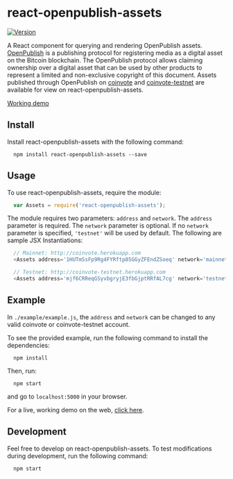 # react-openpublish-assets

[![Version](http://img.shields.io/npm/v/react-openpublish-assets.svg)](https://www.npmjs.org/package/react-openpublish-assets)

A React component for querying and rendering OpenPublish assets. [OpenPublish](https://github.com/blockai/openpublish) is a publishing protocol for registering media as a digital asset on the Bitcoin blockchain. The OpenPublish protocol allows claiming ownership over a digital asset that can be used by other products to represent a limited and non-exclusive copyright of this document. Assets published through OpenPublish on [coinvote](http://coinvote.herokuapp.com) and [coinvote-testnet](http://coinvote-testnet.herokuapp.com) are available for view on react-openpublish-assets. 

[Working demo](http://react-openpublish-assets.herokuapp.com)

## Install

Install react-openpublish-assets with the following command:
```
  npm install react-openpublish-assets --save
```

## Usage

To use react-openpublish-assets, require the module:
```javascript
  var Assets = require('react-openpublish-assets');
```
The module requires two parameters: ``` address ``` and ``` network ```. The ``` address ``` parameter is required. The ``` network ``` parameter is optional. If no ``` network ``` parameter is specified, ``` 'testnet' ``` will be used by default. The following are sample JSX Instantiations:
```javascript
  // Mainnet: http://coinvote.herokuapp.com
  <Assets address='1HUTmSsFp9Rg4FYRftp85GGyZFEndZSoeq' network='mainnet' />
```
```javascript
  // Testnet: http://coinvote-testnet.herokuapp.com
  <Assets address='mjf6CRReqGSyvbgryjE3fbGjptRRfAL7cg' network='testnet' />
```

## Example

In ```./example/example.js```, the ```address``` and ```network``` can be changed to any valid coinvote or coinvote-testnet account.

To see the provided example, run the following command to install the dependencies:
```
  npm install
```
Then, run:
```
  npm start
```
and go to ```localhost:5000``` in your browser.

For a live, working demo on the web, [click here](http://react-openpublish-assets.herokuapp.com).

## Development

Feel free to develop on react-openpublish-assets. To test modifications during development, run the following command:
```
  npm start
```